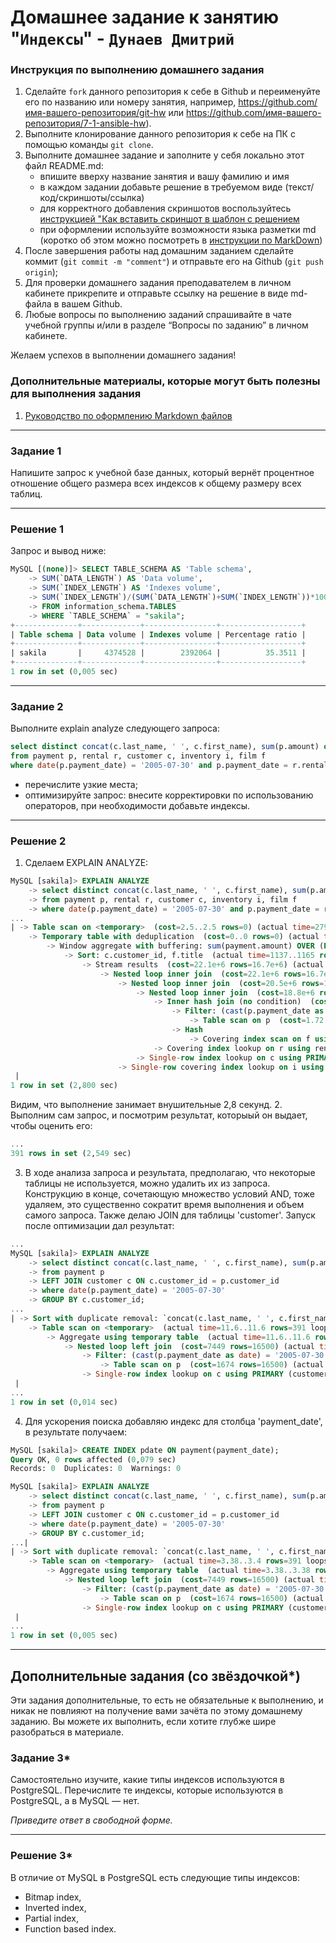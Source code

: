 # Домашнее задание к занятию "`Индексы`" - `Дунаев Дмитрий`


### Инструкция по выполнению домашнего задания

   1. Сделайте `fork` данного репозитория к себе в Github и переименуйте его по названию или номеру занятия, например, https://github.com/имя-вашего-репозитория/git-hw или  https://github.com/имя-вашего-репозитория/7-1-ansible-hw).
   2. Выполните клонирование данного репозитория к себе на ПК с помощью команды `git clone`.
   3. Выполните домашнее задание и заполните у себя локально этот файл README.md:
      - впишите вверху название занятия и вашу фамилию и имя
      - в каждом задании добавьте решение в требуемом виде (текст/код/скриншоты/ссылка)
      - для корректного добавления скриншотов воспользуйтесь [инструкцией "Как вставить скриншот в шаблон с решением](https://github.com/netology-code/sys-pattern-homework/blob/main/screen-instruction.md)
      - при оформлении используйте возможности языка разметки md (коротко об этом можно посмотреть в [инструкции  по MarkDown](https://github.com/netology-code/sys-pattern-homework/blob/main/md-instruction.md))
   4. После завершения работы над домашним заданием сделайте коммит (`git commit -m "comment"`) и отправьте его на Github (`git push origin`);
   5. Для проверки домашнего задания преподавателем в личном кабинете прикрепите и отправьте ссылку на решение в виде md-файла в вашем Github.
   6. Любые вопросы по выполнению заданий спрашивайте в чате учебной группы и/или в разделе “Вопросы по заданию” в личном кабинете.
   
Желаем успехов в выполнении домашнего задания!
   
### Дополнительные материалы, которые могут быть полезны для выполнения задания

1. [Руководство по оформлению Markdown файлов](https://gist.github.com/Jekins/2bf2d0638163f1294637#Code)

---

### Задание 1

Напишите запрос к учебной базе данных, который вернёт процентное отношение общего размера всех индексов к общему размеру всех таблиц.

---

### Решение 1

Запрос и вывод ниже:

```SQL
MySQL [(none)]> SELECT TABLE_SCHEMA AS 'Table schema',
    -> SUM(`DATA_LENGTH`) AS 'Data volume',
    -> SUM(`INDEX_LENGTH`) AS 'Indexes volume',
    -> SUM(`INDEX_LENGTH`)/(SUM(`DATA_LENGTH`)+SUM(`INDEX_LENGTH`))*100 AS 'Percentage ratio'
    -> FROM information_schema.TABLES
    -> WHERE `TABLE_SCHEMA` = "sakila";
+--------------+-------------+----------------+------------------+
| Table schema | Data volume | Indexes volume | Percentage ratio |
+--------------+-------------+----------------+------------------+
| sakila       |     4374528 |        2392064 |          35.3511 |
+--------------+-------------+----------------+------------------+
1 row in set (0,005 sec)
```

---

### Задание 2

Выполните explain analyze следующего запроса:
```sql
select distinct concat(c.last_name, ' ', c.first_name), sum(p.amount) over (partition by c.customer_id, f.title)
from payment p, rental r, customer c, inventory i, film f
where date(p.payment_date) = '2005-07-30' and p.payment_date = r.rental_date and r.customer_id = c.customer_id and i.inventory_id = r.inventory_id
```
- перечислите узкие места;
- оптимизируйте запрос: внесите корректировки по использованию операторов, при необходимости добавьте индексы.

---

### Решение 2

1. Сделаем EXPLAIN ANALYZE:

```SQL
MySQL [sakila]> EXPLAIN ANALYZE
    -> select distinct concat(c.last_name, ' ', c.first_name), sum(p.amount) over (partition by c.customer_id, f.title)
    -> from payment p, rental r, customer c, inventory i, film f
    -> where date(p.payment_date) = '2005-07-30' and p.payment_date = r.rental_date and r.customer_id = c.customer_id and i.inventory_id = r.inventory_id;
...
| -> Table scan on <temporary>  (cost=2.5..2.5 rows=0) (actual time=2794..2794 rows=391 loops=1)
    -> Temporary table with deduplication  (cost=0..0 rows=0) (actual time=2794..2794 rows=391 loops=1)
        -> Window aggregate with buffering: sum(payment.amount) OVER (PARTITION BY c.customer_id,f.title )   (actual time=1137..2702 rows=642000 loops=1)
            -> Sort: c.customer_id, f.title  (actual time=1137..1165 rows=642000 loops=1)
                -> Stream results  (cost=22.1e+6 rows=16.7e+6) (actual time=0.311..822 rows=642000 loops=1)
                    -> Nested loop inner join  (cost=22.1e+6 rows=16.7e+6) (actual time=0.306..707 rows=642000 loops=1)
                        -> Nested loop inner join  (cost=20.5e+6 rows=16.7e+6) (actual time=0.303..617 rows=642000 loops=1)
                            -> Nested loop inner join  (cost=18.8e+6 rows=16.7e+6) (actual time=0.298..526 rows=642000 loops=1)
                                -> Inner hash join (no condition)  (cost=1.65e+6 rows=16.5e+6) (actual time=0.285..20.2 rows=634000 loops=1)
                                    -> Filter: (cast(p.payment_date as date) = '2005-07-30')  (cost=1.72 rows=16500) (actual time=0.026..2.68 rows=634 loops=1)
                                        -> Table scan on p  (cost=1.72 rows=16500) (actual time=0.0183..2.01 rows=16044 loops=1)
                                    -> Hash
                                        -> Covering index scan on f using idx_title  (cost=112 rows=1000) (actual time=0.0481..0.197 rows=1000 loops=1)
                                -> Covering index lookup on r using rental_date (rental_date=p.payment_date)  (cost=0.938 rows=1.01) (actual time=513e-6..726e-6 rows=1.01 loops=634000)
                            -> Single-row index lookup on c using PRIMARY (customer_id=r.customer_id)  (cost=250e-6 rows=1) (actual time=58.3e-6..71.1e-6 rows=1 loops=642000)
                        -> Single-row covering index lookup on i using PRIMARY (inventory_id=r.inventory_id)  (cost=250e-6 rows=1) (actual time=55.5e-6..68.5e-6 rows=1 loops=642000)
 |
1 row in set (2,800 sec)
```

Видим, что выполнение занимает внушительные 2,8 секунд.
2. Выполним сам запрос, и посмотрим результат, которыый он выдает, чтобы оценить его:

```SQL
...
391 rows in set (2,549 sec)
```

3. В ходе анализа запроса и результата, предполагаю, что некоторые таблицы не используется, можно удалить их из запроса. Конструкцию в конце, сочетающую множество условий AND, тоже удаляем, это существенно сократит время выполнения и объем самого запроса. Также делаю JOIN для таблицы 'customer'.
Запуск после оптимизации дал результат:

```SQL
...
MySQL [sakila]> EXPLAIN ANALYZE
    -> select distinct concat(c.last_name, ' ', c.first_name), sum(p.amount)
    -> from payment p
    -> LEFT JOIN customer c ON c.customer_id = p.customer_id
    -> where date(p.payment_date) = '2005-07-30' 
    -> GROUP BY c.customer_id;
...
| -> Sort with duplicate removal: `concat(c.last_name, ' ', c.first_name)`, `sum(p.amount)`  (actual time=11.8..11.8 rows=391 loops=1)
    -> Table scan on <temporary>  (actual time=11.6..11.6 rows=391 loops=1)
        -> Aggregate using temporary table  (actual time=11.6..11.6 rows=391 loops=1)
            -> Nested loop left join  (cost=7449 rows=16500) (actual time=0.195..10.8 rows=634 loops=1)
                -> Filter: (cast(p.payment_date as date) = '2005-07-30')  (cost=1674 rows=16500) (actual time=0.162..9.85 rows=634 loops=1)
                    -> Table scan on p  (cost=1674 rows=16500) (actual time=0.123..7.68 rows=16044 loops=1)
                -> Single-row index lookup on c using PRIMARY (customer_id=p.customer_id)  (cost=0.25 rows=1) (actual time=0.00121..0.00126 rows=1 loops=634)
 |
...
1 row in set (0,014 sec)
```

4. Для ускорения поиска добавляю индекс для столбца 'payment_date', в результате получаем:

```SQL
MySQL [sakila]> CREATE INDEX pdate ON payment(payment_date);
Query OK, 0 rows affected (0,079 sec)
Records: 0  Duplicates: 0  Warnings: 0

MySQL [sakila]> EXPLAIN ANALYZE
    -> select distinct concat(c.last_name, ' ', c.first_name), sum(p.amount)
    -> from payment p
    -> LEFT JOIN customer c ON c.customer_id = p.customer_id
    -> where date(p.payment_date) = '2005-07-30' 
    -> GROUP BY c.customer_id;
...| 
| -> Sort with duplicate removal: `concat(c.last_name, ' ', c.first_name)`, `sum(p.amount)`  (actual time=3.5..3.51 rows=391 loops=1)
    -> Table scan on <temporary>  (actual time=3.38..3.4 rows=391 loops=1)
        -> Aggregate using temporary table  (actual time=3.38..3.38 rows=391 loops=1)
            -> Nested loop left join  (cost=7449 rows=16500) (actual time=0.0422..3.18 rows=634 loops=1)
                -> Filter: (cast(p.payment_date as date) = '2005-07-30')  (cost=1674 rows=16500) (actual time=0.0336..2.86 rows=634 loops=1)
                    -> Table scan on p  (cost=1674 rows=16500) (actual time=0.027..2.23 rows=16044 loops=1)
                -> Single-row index lookup on c using PRIMARY (customer_id=p.customer_id)  (cost=0.25 rows=1) (actual time=403e-6..416e-6 rows=1 loops=634)
 |
...
1 row in set (0,005 sec)
```

---

## Дополнительные задания (со звёздочкой*)
Эти задания дополнительные, то есть не обязательные к выполнению, и никак не повлияют на получение вами зачёта по этому домашнему заданию. Вы можете их выполнить, если хотите глубже шире разобраться в материале.

### Задание 3*

Самостоятельно изучите, какие типы индексов используются в PostgreSQL. Перечислите те индексы, которые используются в PostgreSQL, а в MySQL — нет.

*Приведите ответ в свободной форме.*

---

### Решение 3*

В отличие от MySQL в PostgreSQL есть следующие типы индексов:

* Bitmap index,
* Inverted index,
* Partial index,
* Function based index.
